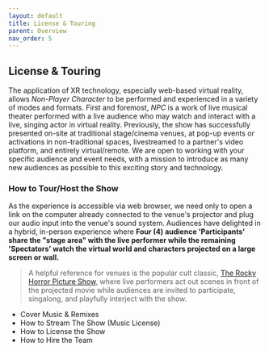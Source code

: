 ```yaml
---
layout: default
title: License & Touring
parent: Overview
nav_order: 5
---
```


## License & Touring
The application of XR technology, especially web-based virtual reality, allows *Non-Player Character* to be performed and experienced in a variety of modes and formats. First and foremost, *NPC* is a work of live musical theater performed with a live audience who may watch and interact with a live, singing actor in virtual reality. Previously, the show has successfully presented on-site at traditional stage/cinema venues, at pop-up events or activations in non-traditional spaces, livestreamed to a partner's video platform, and entirely virtual/remote. We are open to working with your specific audience and event needs, with a mission to introduce as many new audiences as possible to this exciting story and technology.

### How to Tour/Host the Show
As the experience is accessible via web browser, we need only to open a link on the computer already connected to the venue's projector and plug our audio input into the venue's sound system. Audiences have delighted in a hybrid, in-person experience where **Four (4) audience 'Participants' share the "stage area" with the live performer while the remaining 'Spectators' watch the virtual world and characters projected on a large screen or wall.**

> A helpful reference for venues is the popular cult classic, [The Rocky Horror Picture Show](https://pamplinmedia.com/images/artimg/00003711099244-0640.jpg), where live performers act out scenes in front of the projected movie while audiences are invited to participate, singalong, and playfully interject with the show.

- Cover Music & Remixes 
- How to Stream The Show (Music License)
- How to License the Show
- How to Hire the Team
